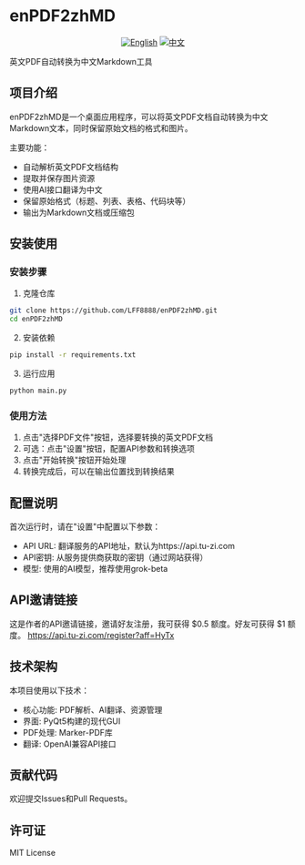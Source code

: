 # enPDF2zhMD

<div align="center">
  <a href="README.md"><img src="https://img.shields.io/badge/Language-English-blue" alt="English"></a>
  <a href="README_zh.md"><img src="https://img.shields.io/badge/语言-中文-red" alt="中文"></a>
</div>

英文PDF自动转换为中文Markdown工具

## 项目介绍

enPDF2zhMD是一个桌面应用程序，可以将英文PDF文档自动转换为中文Markdown文本，同时保留原始文档的格式和图片。

主要功能：
- 自动解析英文PDF文档结构
- 提取并保存图片资源
- 使用AI接口翻译为中文
- 保留原始格式（标题、列表、表格、代码块等）
- 输出为Markdown文档或压缩包

## 安装使用

### 安装步骤

1. 克隆仓库
```bash
git clone https://github.com/LFF8888/enPDF2zhMD.git
cd enPDF2zhMD
```

2. 安装依赖
```bash
pip install -r requirements.txt
```

3. 运行应用
```bash
python main.py
```

### 使用方法

1. 点击"选择PDF文件"按钮，选择要转换的英文PDF文档
2. 可选：点击"设置"按钮，配置API参数和转换选项
3. 点击"开始转换"按钮开始处理
4. 转换完成后，可以在输出位置找到转换结果

## 配置说明

首次运行时，请在"设置"中配置以下参数：

- API URL: 翻译服务的API地址，默认为https://api.tu-zi.com
- API密钥: 从服务提供商获取的密钥（通过网站获得）
- 模型: 使用的AI模型，推荐使用grok-beta

## API邀请链接

这是作者的API邀请链接，邀请好友注册，我可获得 $0.5 额度。好友可获得 $1 额度。
https://api.tu-zi.com/register?aff=HyTx

## 技术架构

本项目使用以下技术：

- 核心功能: PDF解析、AI翻译、资源管理
- 界面: PyQt5构建的现代GUI
- PDF处理: Marker-PDF库
- 翻译: OpenAI兼容API接口

## 贡献代码

欢迎提交Issues和Pull Requests。

## 许可证

MIT License 
